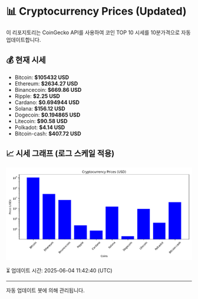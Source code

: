 
# 📊 Cryptocurrency Prices (Updated)

이 리포지토리는 CoinGecko API를 사용하여 코인 TOP 10 시세를 10분가격으로 자동 업데이트합니다.

## 💰 현재 시세
- Bitcoin: **$105432 USD**
- Ethereum: **$2634.27 USD**
- Binancecoin: **$669.86 USD**
- Ripple: **$2.25 USD**
- Cardano: **$0.694944 USD**
- Solana: **$156.12 USD**
- Dogecoin: **$0.194865 USD**
- Litecoin: **$90.58 USD**
- Polkadot: **$4.14 USD**
- Bitcoin-cash: **$407.72 USD**

## 📈 시세 그래프 (로그 스케일 적용)
![Crypto Prices](crypto_prices.png)

⏳ 업데이트 시간: 2025-06-04 11:42:40 (UTC)

---
자동 업데이트 봇에 의해 관리됩니다.
